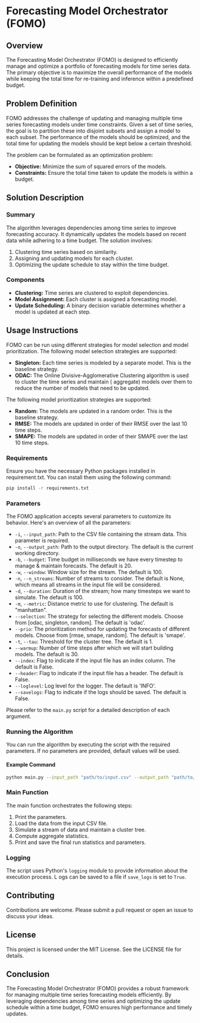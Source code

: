 # Forecasting Model Orchestrator (FOMO)

## Overview

The Forecasting Model Orchestrator (FOMO) is designed to efficiently manage and optimize a portfolio of forecasting
models for time series data.
The primary objective is to maximize the overall performance of the models while keeping the total time for re-training
and inference within a predefined budget.

## Problem Definition

FOMO addresses the challenge of updating and managing multiple time series forecasting models under time constraints.
Given a set of time series, the goal is to partition these into disjoint subsets and assign a model to each subset.
The performance of the models should be optimized, and the total time for updating the models should be kept below a
certain threshold.

The problem can be formulated as an optimization problem:

- **Objective:** Minimize the sum of squared errors of the models.
- **Constraints:** Ensure the total time taken to update the models is within a budget.

## Solution Description

### Summary

The algorithm leverages dependencies among time series to improve forecasting accuracy.
It dynamically updates the models based on recent data while adhering to a time budget. The solution involves:

1. Clustering time series based on similarity.
2. Assigning and updating models for each cluster.
3. Optimizing the update schedule to stay within the time budget.

### Components

- **Clustering:** Time series are clustered to exploit dependencies.
- **Model Assignment:** Each cluster is assigned a forecasting model.
- **Update Scheduling:** A binary decision variable determines whether a model is updated at each step.

## Usage Instructions

FOMO can be run using different strategies for model selection and model prioritization. The following model selection
strategies are supported:

- **Singleton:** Each time series is modeled by a separate model. This is the baseline strategy.
- **ODAC:** The Online Divisive-Agglomerative Clustering algorithm is used to cluster the time series and maintain (
  aggregate) models over them to reduce the number of models that need to be updated.

The following model prioritization strategies are supported:

- **Random:** The models are updated in a random order. This is the baseline strategy.
- **RMSE:** The models are updated in order of their RMSE over the last 10 time steps.
- **SMAPE:** The models are updated in order of their SMAPE over the last 10 time steps.

### Requirements

Ensure you have the necessary Python packages installed in requirement.txt. You can install them using the following
command:

```bash
pip install -r requirements.txt
```

### Parameters

The FOMO application accepts several parameters to customize its behavior. Here's an overview of all the parameters:

- `-i`, `--input_path`: Path to the CSV file containing the stream data. This parameter is required.
- `-o`, `--output_path`: Path to the output directory. The default is the current working directory.
- `-b`, `--budget`: Time budget in milliseconds we have every timestep to manage & maintain forecasts. The default is
  20.
- `-w`, `--window`: Window size for the stream. The default is 100.
- `-n`, `--n_streams`: Number of streams to consider. The default is None, which means all streams in the input file
  will be considered.
- `-d`, `--duration`: Duration of the stream; how many timesteps we want to simulate. The default is 100.
- `-m`, `--metric`: Distance metric to use for clustering. The default is "manhattan".
- `--selection`: The strategy for selecting the different models. Choose from [odac, singleton, random]. The default
  is 'odac'.
- `--prio`: The prioritization method for updating the forecasts of different models. Choose from [rmse, smape, random].
  The default is 'smape'.
- `-t`, `--tau`: Threshold for the cluster tree. The default is 1.
- `--warmup`: Number of time steps after which we will start building models. The default is 30.
- `--index`: Flag to indicate if the input file has an index column. The default is False.
- `--header`: Flag to indicate if the input file has a header. The default is False.
- `--loglevel`: Log level for the logger. The default is 'INFO'.
- `--savelogs`: Flag to indicate if the logs should be saved. The default is False.

Please refer to the `main.py` script for a detailed description of each argument.

### Running the Algorithm

You can run the algorithm by executing the script with the required parameters.
If no parameters are provided, default values will be used.

#### Example Command

```bash
python main.py --input_path "path/to/input.csv" --output_path "path/to/output" --metric "manhattan" --window 100 --budget 20 --n_streams 300 --duration 800 --warmup 100 --selection "odac" --prio "smape" --tau 1 --index False --header False --save_logs False --loglevel "INFO"
```

### Main Function

The main function orchestrates the following steps:

1. Print the parameters.
2. Load the data from the input CSV file.
3. Simulate a stream of data and maintain a cluster tree.
4. Compute aggregate statistics.
5. Print and save the final run statistics and parameters.

### Logging

The script uses Python's `logging` module to provide information about the execution process. L
ogs can be saved to a file if `save_logs` is set to `True`.

## Contributing

Contributions are welcome. Please submit a pull request or open an issue to discuss your ideas.

## License

This project is licensed under the MIT License. See the LICENSE file for details.

## Conclusion

The Forecasting Model Orchestrator (FOMO) provides a robust framework for managing multiple time series forecasting
models efficiently.
By leveraging dependencies among time series and optimizing the update schedule within a time budget, FOMO ensures high
performance and timely updates.